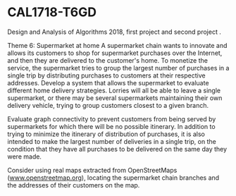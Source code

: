 # CAL1718-T6GD
Design and Analysis of Algorithms 2018, first project and second project .

Theme 6: Supermarket at home
A supermarket chain wants to innovate and allows its customers to shop for supermarket purchases over the Internet, and then they are delivered to the customer's home. To monetize the service, the supermarket tries to group the largest number of purchases in a single trip by distributing purchases to customers at their respective addresses. 
Develop a system that allows the supermarket to evaluate different home delivery strategies. Lorries will all be able to leave a single supermarket, or there may be several supermarkets maintaining their own delivery vehicle, trying to group customers closest to a given branch.

Evaluate graph connectivity to prevent customers from being served by supermarkets for which there will be no possible itinerary. In addition to trying to minimize the itinerary of distribution of purchases, it is also intended to make the largest number of deliveries in a single trip, on the condition that they have all purchases to be delivered on the same day they were made.

Consider using real maps extracted from OpenStreetMaps (www.openstreetmap.org), locating the supermarket chain branches and the addresses of their customers on the map.

